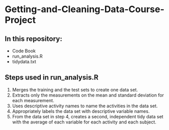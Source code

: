 # Getting-and-Cleaning-Data-Course-Project
## In this repository:
  - Code Book
  - run_analysis.R
  - tidydata.txt
## Steps used in run_analysis.R
  1. Merges the training and the test sets to create one data set.
  2. Extracts only the measurements on the mean and standard deviation for each measurement. 
  3. Uses descriptive activity names to name the activities in the data set.
  4. Appropriately labels the data set with descriptive variable names. 
  5. From the data set in step 4, creates a second, independent tidy data set with the average        of each variable for each activity and each subject.
